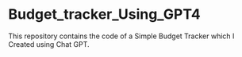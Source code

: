 # Budget_tracker_Using_GPT4
This repository contains the code of a Simple Budget Tracker which I Created using Chat GPT.
